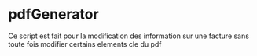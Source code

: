 # pdfGenerator
Ce script est fait pour la modification des information sur une facture sans toute fois modifier certains elements cle du pdf
